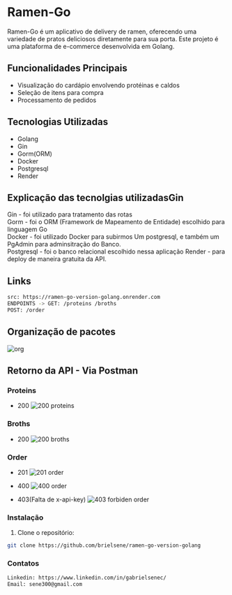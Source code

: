 # Ramen-Go

Ramen-Go é um aplicativo de delivery de ramen, oferecendo uma variedade de pratos deliciosos diretamente para sua porta.
Este projeto é uma plataforma de e-commerce desenvolvida em Golang.

## Funcionalidades Principais

- Visualização do cardápio envolvendo protéinas e caldos
- Seleção de itens para compra
- Processamento de pedidos

## Tecnologias Utilizadas
- Golang
- Gin
- Gorm(ORM)
- Docker
- Postgresql
- Render

## Explicação das tecnolgias utilizadasGin
Gin - foi utilizado para tratamento das rotas<br>
Gorm - foi o ORM (Framework de Mapeamento de Entidade) escolhido para linguagem Go<br>
Docker - foi utilizado Docker para subirmos Um postgresql, e também um PgAdmin para adminsitração do Banco.<br>
Postgresql - foi o banco relacional escolhido nessa aplicação
Render - para deploy de maneira gratuita da API.

## Links
```bash
src: https://ramen-go-version-golang.onrender.com
ENDPOINTS -> GET: /proteins /broths
POST: /order
```


## Organização de pacotes
![org](https://github.com/brielsene/ramen-go-version-golang/assets/87671071/a1524f7f-fbc4-4b09-b5e4-6215fb797f77)




## Retorno da API - Via Postman
### Proteins
- 200
![200 proteins](https://github.com/brielsene/ramen-go-version-golang/assets/87671071/bc3dbc81-e53a-44e3-b124-87080ca7229d)



### Broths
- 200
![200 broths](https://github.com/brielsene/ramen-go-version-golang/assets/87671071/02c1ccc8-69d7-4483-87d0-a6d2a4e560d0)



### Order
- 201
![201 order](https://github.com/brielsene/ramen-go-version-golang/assets/87671071/c117b6ad-17b2-4008-ae45-b96634b56981)


- 400
![400 order](https://github.com/brielsene/ramen-go-version-golang/assets/87671071/86a6b782-6229-44c8-ac36-3f08f361704c)

- 403(Falta de x-api-key)
![403 forbiden order](https://github.com/brielsene/ramen-go-version-golang/assets/87671071/9ff68d9b-eeae-4873-b779-5a34abb96718)




### Instalação

1. Clone o repositório:

```bash
git clone https://github.com/brielsene/ramen-go-version-golang


```
### Contatos

```bash
Linkedin: https://www.linkedin.com/in/gabrielsenec/
Email: sene300@gmail.com


```


